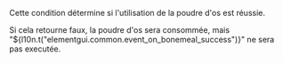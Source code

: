 Cette condition détermine si l'utilisation de la poudre d'os est réussie.

Si cela retourne faux, la poudre d'os sera consommée, mais 
"${l10n.t("elementgui.common.event_on_bonemeal_success")}" ne sera pas executée.